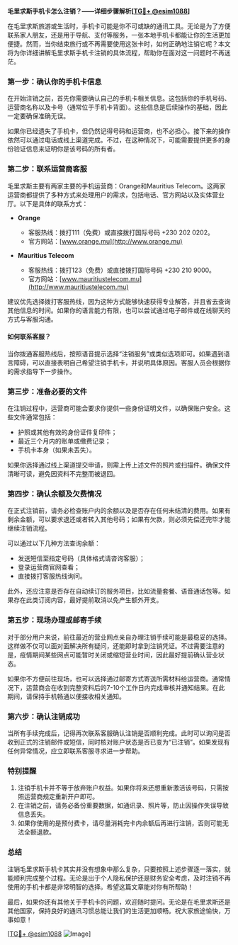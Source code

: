 **毛里求斯手机卡怎么注销？——详细步骤解析[[TG💪+ @esim1088](https://t.me/s/esim1088)]**

在毛里求斯旅游或生活时，手机卡可能是你不可或缺的通讯工具。无论是为了方便联系家人朋友，还是用于导航、支付等服务，一张本地手机卡都能让你的生活更加便捷。然而，当你结束旅行或不再需要使用这张卡时，如何正确地注销它呢？本文将为你详细讲解毛里求斯手机卡注销的具体流程，帮助你在面对这一问题时不再迷茫。

### **第一步：确认你的手机卡信息**
在开始注销之前，首先你需要确认自己的手机卡相关信息。这包括你的手机号码、运营商名称以及卡号（通常位于手机卡背面）。这些信息是后续操作的基础，因此一定要确保准确无误。

如果你已经遗失了手机卡，但仍然记得号码和运营商，也不必担心。接下来的操作依然可以通过电话或线上渠道完成。不过，在这种情况下，可能需要提供更多的身份验证信息来证明你是该号码的所有者。

### **第二步：联系运营商客服**
毛里求斯主要有两家主要的手机运营商：Orange和Mauritius Telecom。这两家运营商都提供了多种方式来处理用户的需求，包括电话、官方网站以及实体营业厅。以下是具体的联系方式：

- **Orange**  
  - 客服热线：拨打111（免费）或直接拨打国际号码 +230 202 0202。
  - 官方网站：[www.orange.mu](http://www.orange.mu)
  
- **Mauritius Telecom**  
  - 客服热线：拨打123（免费）或直接拨打国际号码 +230 210 9000。
  - 官方网站：[www.mauritiustelecom.mu](http://www.mauritiustelecom.mu)

建议优先选择拨打客服热线，因为这种方式能够快速获得专业解答，并且省去查询其他信息的时间。如果你的语言能力有限，也可以尝试通过电子邮件或在线聊天的方式与客服沟通。

#### **如何联系客服？**
当你拨通客服热线后，按照语音提示选择“注销服务”或类似选项即可。如果遇到语言障碍，可以直接表明自己希望注销手机卡，并说明具体原因。客服人员会根据你的需求指导下一步操作。

### **第三步：准备必要的文件**
在注销过程中，运营商可能会要求你提供一些身份证明文件，以确保账户安全。这些文件通常包括：
- 护照或其他有效的身份证件复印件；
- 最近三个月内的账单或缴费记录；
- 手机卡本身（如果未丢失）。

如果你选择通过线上渠道提交申请，则需上传上述文件的照片或扫描件。确保文件清晰可读，避免因资料不完整而被退回。

### **第四步：确认余额及欠费情况**
在正式注销前，请务必检查账户内的余额以及是否存在任何未结清的费用。如果有剩余金额，可以要求退还或者转入其他号码；如果有欠款，则必须先偿还完毕才能继续注销流程。

可以通过以下几种方法查询余额：
- 发送短信至指定号码（具体格式请咨询客服）；
- 登录运营商官网查看；
- 直接拨打客服热线询问。

此外，还应注意是否存在自动续订的服务项目，比如流量套餐、语音通话包等。如果存在此类订阅内容，最好提前取消以免产生额外开支。

### **第五步：现场办理或邮寄手续**
对于部分用户来说，前往最近的营业网点亲自办理注销手续可能是最稳妥的选择。这样做不仅可以面对面解决所有疑问，还能即时拿到注销凭证。不过需要注意的是，疫情期间某些网点可能暂时关闭或缩短营业时间，因此最好提前确认营业状态。

如果你不方便前往现场，也可以选择通过邮寄方式寄送所需材料给运营商。通常情况下，运营商会在收到完整资料后的7-10个工作日内完成审核并通知结果。在此期间，请保持手机畅通以便接收相关通知。

### **第六步：确认注销成功**
当所有手续完成后，记得再次联系客服确认注销是否顺利完成。此时可以询问是否收到正式的注销邮件或短信，同时核对账户状态是否已变为“已注销”。如果发现有任何异常情况，应立即联系客服寻求进一步帮助。

### **特别提醒**
1. 注销手机卡并不等于放弃账户权益。如果你将来还想重新激活该号码，只需按照运营商规定重新开户即可。
2. 在注销之前，请务必备份重要数据，如通讯录、照片等，防止因操作失误导致信息丢失。
3. 如果你使用的是预付费卡，请尽量消耗完卡内余额后再进行注销，否则可能无法全额退款。

### **总结**
注销毛里求斯手机卡其实并没有想象中那么复杂，只要按照上述步骤逐一落实，就能顺利完成整个过程。无论是出于个人隐私保护还是财务安全考虑，及时注销不再使用的手机卡都是非常明智的选择。希望这篇文章能对你有所帮助！

最后，如果你还有其他关于手机卡的问题，欢迎随时提问。无论是在毛里求斯还是其他国家，保持良好的通讯习惯总能让我们的生活更加顺畅。祝大家旅途愉快，万事如意！

[[TG💪+ @esim1088](https://t.me/s/esim1088) ![Image](https://i.postimg.cc/4NQfJmqS/Snipaste-2025-05-13-00-14-12.png)]